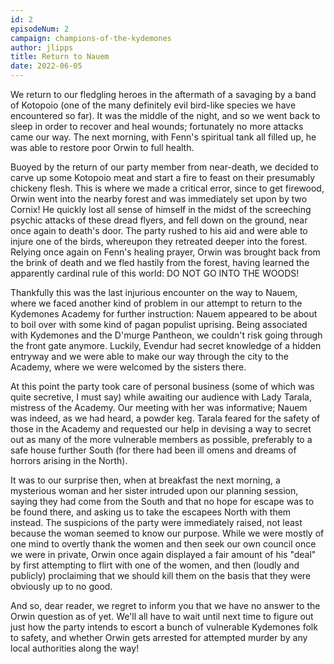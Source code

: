 ```yaml
---
id: 2
episodeNum: 2
campaign: champions-of-the-kydemones
author: jlipps
title: Return to Nauem
date: 2022-06-05
---
```


We return to our fledgling heroes in the aftermath of a savaging by a band of Kotopoio (one of the many definitely evil bird-like species we have encountered so far). It was the middle of the night, and so we went back to sleep in order to recover and heal wounds; fortunately no more attacks came our way. The next morning, with Fenn's spiritual tank all filled up, he was able to restore poor Orwin to full health.

Buoyed by the return of our party member from near-death, we decided to carve up some Kotopoio meat and start a fire to feast on their presumably chickeny flesh. This is where we made a critical error, since to get firewood, Orwin went into the nearby forest and was immediately set upon by two Cornix! He quickly lost all sense of himself in the midst of the screeching psychic attacks of these dread flyers, and fell down on the ground, near once again to death's door. The party rushed to his aid and were able to injure one of the birds, whereupon they retreated deeper into the forest. Relying once again on Fenn's healing prayer, Orwin was brought back from the brink of death and we fled hastily from the forest, having learned the apparently cardinal rule of this world: DO NOT GO INTO THE WOODS!

Thankfully this was the last injurious encounter on the way to Nauem, where we faced another kind of problem in our attempt to return to the Kydemones Academy for further instruction: Nauem appeared to be about to boil over with some kind of pagan populist uprising. Being associated with Kydemones and the D'murge Pantheon, we couldn't risk going through the front gate anymore. Luckily, Evendur had secret knowledge of a hidden entryway and we were able to make our way through the city to the Academy, where we were welcomed by the sisters there.

At this point the party took care of personal business (some of which was quite secretive, I must say) while awaiting our audience with Lady Tarala, mistress of the Academy. Our meeting with her was informative; Nauem was indeed, as we had heard, a powder keg. Tarala feared for the safety of those in the Academy and requested our help in devising a way to secret out as many of the more vulnerable members as possible, preferably to a safe house further South (for there had been ill omens and dreams of horrors arising in the North).

It was to our surprise then, when at breakfast the next morning, a mysterious woman and her sister intruded upon our planning session, saying they had come from the South and that no hope for escape was to be found there, and asking us to take the escapees North with them instead. The suspicions of the party were immediately raised, not least because the woman seemed to know our purpose. While we were mostly of one mind to overtly thank the women and then seek our own council once we were in private, Orwin once again displayed a fair amount of his "deal" by first attempting to flirt with one of the women, and then (loudly and publicly) proclaiming that we should kill them on the basis that they were obviously up to no good.

And so, dear reader, we regret to inform you that we have no answer to the Orwin question as of yet. We'll all have to wait until next time to figure out just how the party intends to escort a bunch of vulnerable Kydemones folk to safety, and whether Orwin gets arrested for attempted murder by any local authorities along the way!
